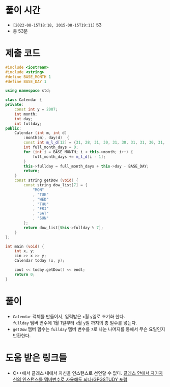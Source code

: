 # 풀이 시간

- `[2022-08-15T18:18, 2015-08-15T19:11]` 53
- 총 53분

# 제출 코드

```cpp
#include <iostream>
#include <string>
#define BASE_MONTH 1
#define BASE_DAY 1

using namespace std;

class Calendar {
private:
    const int y = 2007;
    int month;
    int day;
    int fullday;
public:
    Calendar (int m, int d)
        :month(m), day(d)  {
        const int m_l_d[12] = {31, 28, 31, 30, 31, 30, 31, 31, 30, 31, 30, 31};
        int full_month_days = 0;
        for (int i = BASE_MONTH; i < this->month; i++) {
            full_month_days += m_l_d[i - 1];
        }
        this->fullday = full_month_days + this->day - BASE_DAY;
        return;
    }
    const string getDow (void) {
        const string dow_list[7] = {
            "MON"
            , "TUE"
            , "WED"
            , "THU"
            , "FRI"
            , "SAT"
            , "SUN"
        };
        return dow_list[this->fullday % 7];
    }
};

int main (void) {
    int x, y;
    cin >> x >> y;
    Calendar today (x, y);

    cout << today.getDow() << endl;
    return 0;
}
```

# 풀이

- `Calendar` 객체를 만들어서, 입력받은 `x`월 `y`일로 초기화 한다.  
`fullday` 멤버 변수에 1월 1일부터 `x`월 `y`일 까지의 총 일수를 넣는다. 
- `getDow` 멤버 함수는 `fullday` 멤버 변수를 `7`로 나눈 나머지를 통해서 무슨 요일인지 반환한다.

# 도움 받은 링크들

- C++에서 클래스 내에서 자신을 인스턴스로 선언할 수 없다. [클래스 안에서 자기자신의 인스턴스를 멤버변수로 사용해도 되나/GPGSTUDY 포럼](https://www.gpgstudy.com/forum/viewtopic.php?t=11450)
